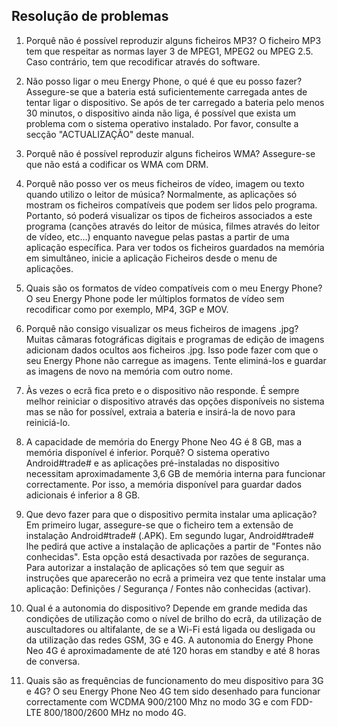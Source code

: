 ## Resolução de problemas

1.	Porquê não é possível reproduzir alguns ficheiros MP3? O ficheiro MP3 tem que respeitar as normas layer 3 de MPEG1, MPEG2 ou MPEG 2.5. Caso contrário, tem que recodificar através do software.

2.	Não posso ligar o meu Energy Phone, o qué é que eu posso fazer? Assegure-se que a bateria está suficientemente carregada antes de tentar ligar o dispositivo.  Se após de ter carregado a bateria pelo menos 30 minutos, o dispositivo ainda não liga, é possível que exista um problema com o sistema operativo instalado.  Por favor, consulte a secção "ACTUALIZAÇÃO" deste manual.

3.	Porquê não é possível reproduzir alguns ficheiros WMA? Assegure-se que não está a codificar os WMA com DRM.

4.	Porquê não posso ver os meus ficheiros de vídeo, imagem ou texto quando utilizo o leitor de música? Normalmente, as aplicações só mostram os ficheiros compatíveis que podem ser lidos pelo programa. Portanto, só poderá visualizar os tipos de ficheiros associados a este programa (canções através do leitor de música, filmes através do leitor de vídeo, etc...) enquanto navegue pelas pastas a partir de uma aplicação específica. Para ver todos os ficheiros guardados na memória em simultâneo, inicie a aplicação Ficheiros desde o menu de aplicações.

5.	Quais são os formatos de vídeo compatíveis com o meu Energy Phone? O seu Energy Phone pode ler múltiplos formatos de vídeo sem recodificar como por exemplo, MP4, 3GP e MOV.

6.	Porquê não consigo visualizar os meus ficheiros de imagens .jpg? Muitas câmaras fotográficas digitais e programas de edição de imagens adicionam dados ocultos aos ficheiros .jpg. Isso pode fazer com que o seu Energy Phone não carregue as imagens. Tente eliminá-los e guardar as imagens de novo na memória com outro nome.

7.	Às vezes o ecrã fica preto e o dispositivo não responde. É sempre melhor reiniciar o dispositivo através das opções disponíveis no sistema mas se não for possível, extraia a bateria e insirá-la de novo para reiniciá-lo.

8.	A capacidade de memória do Energy Phone Neo 4G é 8 GB, mas a memória disponível é inferior. Porquê? O sistema operativo Android#trade# e as aplicações pré-instaladas no dispositivo necessitam aproximadamente 3,6 GB de memória interna para funcionar correctamente. Por isso, a memória disponível para guardar dados adicionais é inferior a 8 GB.

9.	Que devo fazer para que o dispositivo permita instalar uma aplicação? Em primeiro lugar, assegure-se que o ficheiro tem a extensão de instalação Android#trade# (.APK). Em segundo lugar, Android#trade# lhe pedirá que active a instalação de aplicações a partir de "Fontes não conhecidas". Esta opção está desactivada por razões de segurança. Para autorizar a instalação de aplicações só tem que seguir as instruções que aparecerão no ecrã a primeira vez que tente instalar uma aplicação: Definições / Segurança / Fontes não conhecidas (activar).

10.	Qual é a autonomia do dispositivo? Depende em grande medida das condições de utilização como o nível de brilho do ecrã, da utilização de auscultadores ou altifalante, de se a Wi-Fi está ligada ou desligada ou da utilização das redes GSM, 3G e 4G. A autonomia do Energy Phone Neo 4G é aproximadamente de até 120 horas em standby e até 8 horas de conversa.

11.	Quais são as frequências de funcionamento do meu dispositivo para 3G e 4G? O seu Energy Phone Neo 4G tem sido desenhado para funcionar correctamente com WCDMA 900/2100 Mhz no modo 3G e com FDD-LTE 800/1800/2600 MHz no modo 4G.



